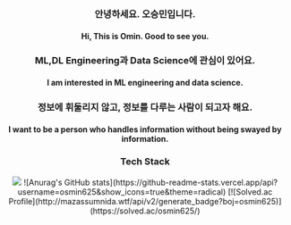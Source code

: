 <div align=center>
  <h3>안녕하세요. 오승민입니다.</h3>
  <h4>Hi, This is Omin. Good to see you.</h4>
  <h3>ML,DL Engineering과 Data Science에 관심이 있어요.</h3>
  <h4>I am interested in ML engineering and data science.</h4>
   <h3>정보에 휘둘리지 않고, 정보를 다루는 사람이 되고자 해요.</h3>
   <h4>I want to be a person who handles information without being swayed by information.</h4>
   
  <h3>Tech Stack</h3>
   <img src="https://img.shields.io/badge/Python-3776AB?style=for-the-badge&logo=Python&logoColor=white">
  <span>
 ![Anurag's GitHub stats](https://github-readme-stats.vercel.app/api?username=osmin625&show_icons=true&theme=radical)
  [![Solved.ac Profile](http://mazassumnida.wtf/api/v2/generate_badge?boj=osmin625)](https://solved.ac/osmin625/)
  </span>         
</div>
